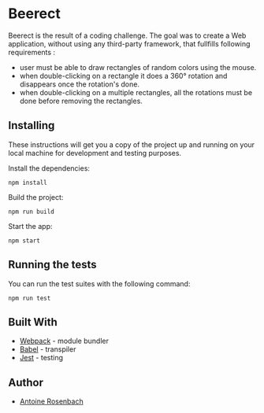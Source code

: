 # Beerect

Beerect is the result of a coding challenge. The goal was to create a Web application, without using any third-party framework, that fullfills following requirements :

* user must be able to draw rectangles of random colors using the mouse.
* when double-clicking on a rectangle it does a 360° rotation and disappears once the rotation's done.
* when double-clicking on a multiple rectangles, all the rotations must be done before removing the rectangles.
 

## Installing

These instructions will get you a copy of the project up and running on your local machine for development and testing purposes.

Install the dependencies:

```
npm install
```

Build the project:

```
npm run build
```

Start the app:

```
npm start
```

## Running the tests

You can run the test suites with the following command:

```
npm run test
```

## Built With

* [Webpack](https://webpack.js.org/) - module bundler
* [Babel](https://babeljs.io/) - transpiler
* [Jest](https://facebook.github.io/jest/) - testing


## Author

* [Antoine Rosenbach](https://github.com/arosenbach)
